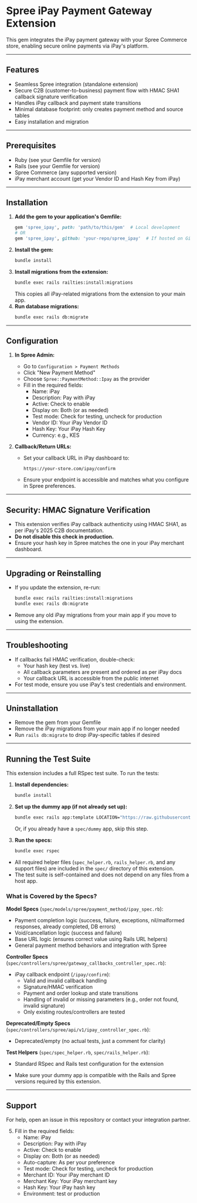 # Spree iPay Payment Gateway Extension

This gem integrates the iPay payment gateway with your Spree Commerce store, enabling secure online payments via iPay's platform.

---

## Features

- Seamless Spree integration (standalone extension)
- Secure C2B (customer-to-business) payment flow with HMAC SHA1 callback signature verification
- Handles iPay callback and payment state transitions
- Minimal database footprint: only creates payment method and source tables
- Easy installation and migration

---

## Prerequisites

- Ruby (see your Gemfile for version)
- Rails (see your Gemfile for version)
- Spree Commerce (any supported version)
- iPay merchant account (get your Vendor ID and Hash Key from iPay)

---

## Installation

1. **Add the gem to your application's Gemfile:**
   ```ruby
   gem 'spree_ipay', path: 'path/to/this/gem'  # Local development
   # OR
   gem 'spree_ipay', github: 'your-repo/spree_ipay'  # If hosted on GitHub
   ```
2. **Install the gem:**
   ```bash
   bundle install
   ```
3. **Install migrations from the extension:**
   ```bash
   bundle exec rails railties:install:migrations
   ```
   This copies all iPay-related migrations from the extension to your main app.
4. **Run database migrations:**
   ```bash
   bundle exec rails db:migrate
   ```

---

## Configuration

1. **In Spree Admin:**

   - Go to `Configuration > Payment Methods`
   - Click "New Payment Method"
   - Choose `Spree::PaymentMethod::Ipay` as the provider
   - Fill in the required fields:
     - Name: iPay
     - Description: Pay with iPay
     - Active: Check to enable
     - Display on: Both (or as needed)
     - Test mode: Check for testing, uncheck for production
     - Vendor ID: Your iPay Vendor ID
     - Hash Key: Your iPay Hash Key
     - Currency: e.g., KES

2. **Callback/Return URLs:**
   - Set your callback URL in iPay dashboard to:
     ```
     https://your-store.com/ipay/confirm
     ```
   - Ensure your endpoint is accessible and matches what you configure in Spree preferences.

---

## Security: HMAC Signature Verification

- This extension verifies iPay callback authenticity using HMAC SHA1, as per iPay's 2025 C2B documentation.
- **Do not disable this check in production.**
- Ensure your hash key in Spree matches the one in your iPay merchant dashboard.

---

## Upgrading or Reinstalling

- If you update the extension, re-run:
  ```bash
  bundle exec rails railties:install:migrations
  bundle exec rails db:migrate
  ```
- Remove any old iPay migrations from your main app if you move to using the extension.

---

## Troubleshooting

- If callbacks fail HMAC verification, double-check:
  - Your hash key (test vs. live)
  - All callback parameters are present and ordered as per iPay docs
  - Your callback URL is accessible from the public internet
- For test mode, ensure you use iPay's test credentials and environment.

---

## Uninstallation

- Remove the gem from your Gemfile
- Remove the iPay migrations from your main app if no longer needed
- Run `rails db:migrate` to drop iPay-specific tables if desired

---

## Running the Test Suite

This extension includes a full RSpec test suite. To run the tests:

1. **Install dependencies:**

   ```bash
   bundle install
   ```

2. **Set up the dummy app (if not already set up):**

   ```bash
   bundle exec rails app:template LOCATION="https://raw.githubusercontent.com/spree/spree/master/lib/generators/templates/rails/engine/dummy_template.rb" --dummy_path=spec/dummy
   ```

   Or, if you already have a `spec/dummy` app, skip this step.

3. **Run the specs:**
   ```bash
   bundle exec rspec
   ```

- All required helper files (`spec_helper.rb`, `rails_helper.rb`, and any support files) are included in the `spec/` directory of this extension.
- The test suite is self-contained and does not depend on any files from a host app.

### What is Covered by the Specs?

**Model Specs** (`spec/models/spree/payment_method/ipay_spec.rb`):

- Payment completion logic (success, failure, exceptions, nil/malformed responses, already completed, DB errors)
- Void/cancellation logic (success and failure)
- Base URL logic (ensures correct value using Rails URL helpers)
- General payment method behaviors and integration with Spree

**Controller Specs** (`spec/controllers/spree/gateway_callbacks_controller_spec.rb`):

- iPay callback endpoint (`/ipay/confirm`):
  - Valid and invalid callback handling
  - Signature/HMAC verification
  - Payment and order lookup and state transitions
  - Handling of invalid or missing parameters (e.g., order not found, invalid signature)
  - Only existing routes/controllers are tested

**Deprecated/Empty Specs** (`spec/controllers/spree/api/v1/ipay_controller_spec.rb`):

- Deprecated/empty (no actual tests, just a comment for clarity)

**Test Helpers** (`spec/spec_helper.rb`, `spec/rails_helper.rb`):

- Standard RSpec and Rails test configuration for the extension

- Make sure your dummy app is compatible with the Rails and Spree versions required by this extension.

---

## Support

For help, open an issue in this repository or contact your integration partner.

5. Fill in the required fields:
   - Name: iPay
   - Description: Pay with iPay
   - Active: Check to enable
   - Display on: Both (or as needed)
   - Auto-capture: As per your preference
   - Test mode: Check for testing, uncheck for production
   - Merchant ID: Your iPay merchant ID
   - Merchant Key: Your iPay merchant key
   - Hash Key: Your iPay hash key
   - Environment: test or production
